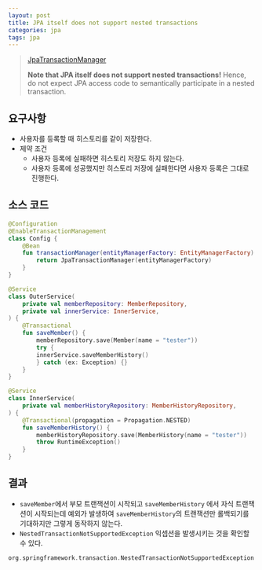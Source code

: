 ```yaml
---
layout: post
title: JPA itself does not support nested transactions
categories: jpa
tags: jpa
---
```


> [JpaTransactionManager](https://docs.spring.io/spring-framework/docs/current/javadoc-api/org/springframework/orm/jpa/JpaTransactionManager.html)
> 
> **Note that JPA itself does not support nested transactions!** Hence, do not expect JPA access code to semantically participate in a nested transaction.

## 요구사항

- 사용자를 등록할 때 히스토리를 같이 저장한다.
- 제약 조건
  - 사용자 등록에 실패하면 히스토리 저장도 하지 않는다.   
  - 사용자 등록에 성공했지만 히스토리 저장에 실패한다면 사용자 등록은 그대로 진행한다.

## 소스 코드

```kotlin
@Configuration
@EnableTransactionManagement
class Config {
    @Bean
    fun transactionManager(entityManagerFactory: EntityManagerFactory): JpaTransactionManager {
        return JpaTransactionManager(entityManagerFactory)
    }
}

@Service
class OuterService(
    private val memberRepository: MemberRepository,
    private val innerService: InnerService,
) {
    @Transactional
    fun saveMember() {
        memberRepository.save(Member(name = "tester"))
        try {
        innerService.saveMemberHistory()
        } catch (ex: Exception) {}
    }
}

@Service
class InnerService(
    private val memberHistoryRepository: MemberHistoryRepository,
) {
    @Transactional(propagation = Propagation.NESTED)
    fun saveMemberHistory() {
        memberHistoryRepository.save(MemberHistory(name = "tester"))
        throw RuntimeException()
    }
}
```

## 결과

- `saveMember`에서 부모 트랜잭션이 시작되고 `saveMemberHistory` 에서 자식 트랜잭션이 시작되는데 예외가 발생하여 `saveMemberHistory`의 트랜잭션만 롤백되기를 기대하지만 그렇게 동작하지 않는다.
- `NestedTransactionNotSupportedException` 익셉션을 발생시키는 것을 확인할 수 있다.

```kotlin 
org.springframework.transaction.NestedTransactionNotSupportedException: JpaDialect does not support savepoints - check your JPA provider's capabilities
```